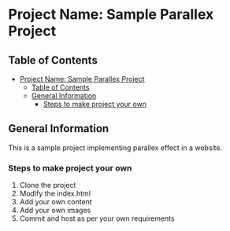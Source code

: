 # Project Name: Sample Parallex Project

## Table of Contents

- [Project Name: Sample Parallex Project](#project-name-sample-parallex-project)
  - [Table of Contents](#table-of-contents)
  - [General Information](#general-information)
    - [Steps to make project your own](#steps-to-make-project-your-own)

<!-- You can include any other section that is pertinent to your problem -->

## General Information

This is a sample project implementing parallex effect in a website.

### Steps to make project your own

1. Clone the project
2. Modify the index.html
3. Add your own content
4. Add your own images
5. Commit and host as per your own requirements
